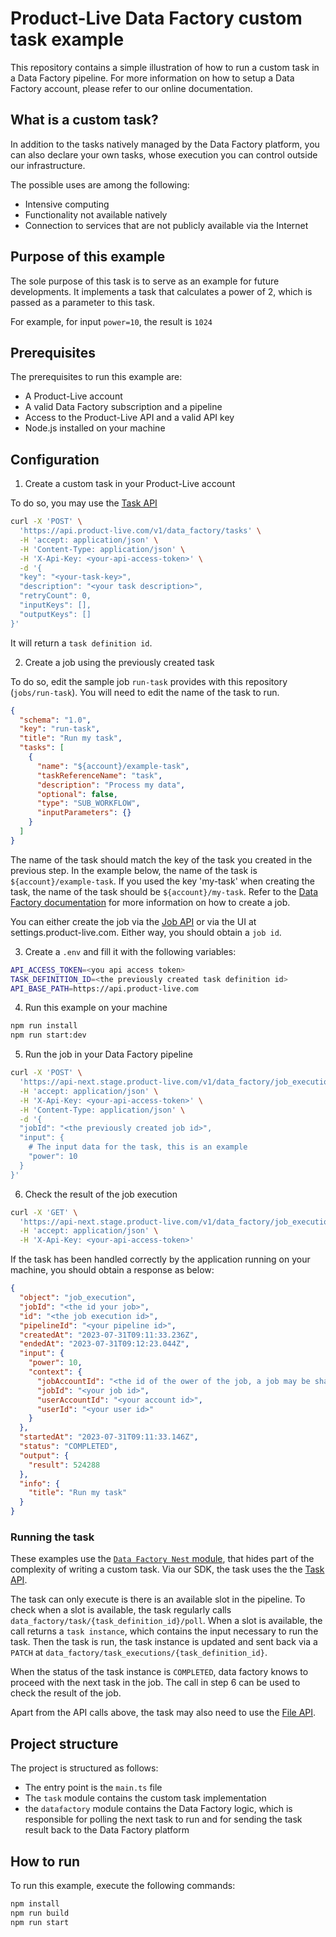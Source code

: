 # Product-Live Data Factory custom task example

This repository contains a simple illustration of how to run a custom task in a Data Factory pipeline. For more information on how to setup a Data Factory account, please refer to our online documentation.

## What is a custom task?

In addition to the tasks natively managed by the Data Factory platform, you can also declare your own tasks, whose execution you can control outside our infrastructure.

The possible uses are among the following:

- Intensive computing
- Functionality not available natively
- Connection to services that are not publicly available via the Internet

## Purpose of this example

The sole purpose of this task is to serve as an example for future developments. It implements a task that calculates a power of 2, which is passed as a parameter to this task.

For example, for input `power=10`, the result is `1024`

## Prerequisites

The prerequisites to run this example are:

- A Product-Live account
- A valid Data Factory subscription and a pipeline
- Access to the Product-Live API and a valid API key
- Node.js installed on your machine

## Configuration

1. Create a custom task in your Product-Live account

To do so, you may use the [Task API](https://api.product-live.com/)

```bash
curl -X 'POST' \
  'https://api.product-live.com/v1/data_factory/tasks' \
  -H 'accept: application/json' \
  -H 'Content-Type: application/json' \
  -H 'X-Api-Key: <your-api-access-token>' \
  -d '{
  "key": "<your-task-key>",
  "description": "<your task description>",
  "retryCount": 0,
  "inputKeys": [],
  "outputKeys": []
}'
```
It will return a `task definition id`.

2. Create a job using the previously created task

To do so, edit the sample job `run-task` provides with this repository (`jobs/run-task`). You will need to edit the name of the task to run.

```json
{
  "schema": "1.0",
  "key": "run-task",
  "title": "Run my task",
  "tasks": [
    {
      "name": "${account}/example-task",
      "taskReferenceName": "task",
      "description": "Process my data",
      "optional": false,
      "type": "SUB_WORKFLOW",
      "inputParameters": {}
    }
  ]
}
```

The name of the task should match the key of the task you created in the previous step. In the example below, the name of the task is `${account}/example-task`. If you used the key 'my-task' when creating the task, the name of the task should be `${account}/my-task`. Refer to the [Data Factory documentation](https://learn.product-live.com/data-factory/tutorials/create-my-first-job/) for more information on how to create a job.

You can either create the job via the [Job API](https://api.product-live.com/) or via the UI at settings.product-live.com. Either way, you should obtain a `job id`.

3. Create a `.env` and fill it with the following variables:

```bash
API_ACCESS_TOKEN=<you api access token>
TASK_DEFINITION_ID=<the previously created task definition id>
API_BASE_PATH=https://api.product-live.com
```

4. Run this example on your machine

```bash
npm run install
npm run start:dev
```

5. Run the job in your Data Factory pipeline

```bash
curl -X 'POST' \
  'https://api-next.stage.product-live.com/v1/data_factory/job_executions' \
  -H 'accept: application/json' \
  -H 'X-Api-Key: <your-api-access-token>' \
  -H 'Content-Type: application/json' \
  -d '{
  "jobId": "<the previously created job id>",
  "input": {
    # The input data for the task, this is an example
    "power": 10
  }
}'
```

6. Check the result of the job execution

```bash
curl -X 'GET' \
  'https://api-next.stage.product-live.com/v1/data_factory/job_executions/<the id of the job execution created in the previous step>' \
  -H 'accept: application/json' \
  -H 'X-Api-Key: <your-api-access-token>'
```

If the task has been handled correctly by the application running on your machine, you should obtain a response as below:

```json
{
  "object": "job_execution",
  "jobId": "<the id your job>",
  "id": "<the job execution id>",
  "pipelineId": "<your pipeline id>",
  "createdAt": "2023-07-31T09:11:33.236Z",
  "endedAt": "2023-07-31T09:12:23.044Z",
  "input": {
    "power": 10,
    "context": {
      "jobAccountId": "<the id of the ower of the job, a job may be share with several accounts>",
      "jobId": "<your job id>",
      "userAccountId": "<your account id>",
      "userId": "<your user id>"
    }
  },
  "startedAt": "2023-07-31T09:11:33.146Z",
  "status": "COMPLETED",
  "output": {
    "result": 524288
  },
  "info": {
    "title": "Run my task"
  }
}
```

### Running the task

These examples use the [`Data Factory Nest` module](https://github.com/Product-Live/data-factory-nest), that hides part of the complexity of writing a custom task.
Via our SDK, the task uses the the [Task API](https://api.product-live.com/).

The task can only execute is there is an available slot in the pipeline. To check when a slot is available, the task regularly calls `data_factory/task/{task_definition_id}/poll`.
When a slot is available, the call returns a `task instance`, which contains the input necessary to run the task. Then the task is run, the task instance is updated and sent back via a `PATCH` at `data_factory/task_executions/{task_definition_id}`.

When the status of the task instance is `COMPLETED`, data factory knows to proceed with the next task in the job. The call in step 6 can be used to check the result of the job.  

Apart from the API calls above, the task may also need to use the [File API](https://api.product-live.com/). 
## Project structure

The project is structured as follows:

- The entry point is the `main.ts` file
- The `task` module contains the custom task implementation
- the `datafactory` module contains the Data Factory logic, which is responsible for polling the next task to run and for sending the task result back to the Data Factory platform

## How to run

To run this example, execute the following commands:

```bash
npm install
npm run build
npm run start
```
